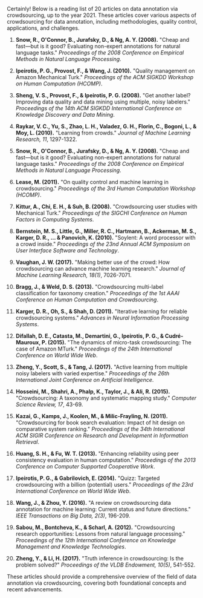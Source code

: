 Certainly! Below is a reading list of 20 articles on data annotation via crowdsourcing, up to the year 2021. These articles cover various aspects of crowdsourcing for data annotation, including methodologies, quality control, applications, and challenges.

1. **Snow, R., O'Connor, B., Jurafsky, D., & Ng, A. Y. (2008).** "Cheap and fast—but is it good? Evaluating non-expert annotations for natural language tasks." *Proceedings of the 2008 Conference on Empirical Methods in Natural Language Processing*.

2. **Ipeirotis, P. G., Provost, F., & Wang, J. (2010).** "Quality management on Amazon Mechanical Turk." *Proceedings of the ACM SIGKDD Workshop on Human Computation (HCOMP)*.

3. **Sheng, V. S., Provost, F., & Ipeirotis, P. G. (2008).** "Get another label? Improving data quality and data mining using multiple, noisy labelers." *Proceedings of the 14th ACM SIGKDD International Conference on Knowledge Discovery and Data Mining*.

4. **Raykar, V. C., Yu, S., Zhao, L. H., Valadez, G. H., Florin, C., Bogoni, L., & Moy, L. (2010).** "Learning from crowds." *Journal of Machine Learning Research, 11*, 1297-1322.

5. **Snow, R., O'Connor, B., Jurafsky, D., & Ng, A. Y. (2008).** "Cheap and fast—but is it good? Evaluating non-expert annotations for natural language tasks." *Proceedings of the 2008 Conference on Empirical Methods in Natural Language Processing*.

6. **Lease, M. (2011).** "On quality control and machine learning in crowdsourcing." *Proceedings of the 3rd Human Computation Workshop (HCOMP)*.

7. **Kittur, A., Chi, E. H., & Suh, B. (2008).** "Crowdsourcing user studies with Mechanical Turk." *Proceedings of the SIGCHI Conference on Human Factors in Computing Systems*.

8. **Bernstein, M. S., Little, G., Miller, R. C., Hartmann, B., Ackerman, M. S., Karger, D. R., ... & Panovich, K. (2010).** "Soylent: A word processor with a crowd inside." *Proceedings of the 23nd Annual ACM Symposium on User Interface Software and Technology*.

9. **Vaughan, J. W. (2017).** "Making better use of the crowd: How crowdsourcing can advance machine learning research." *Journal of Machine Learning Research, 18(1)*, 7026-7071.

10. **Bragg, J., & Weld, D. S. (2013).** "Crowdsourcing multi-label classification for taxonomy creation." *Proceedings of the 1st AAAI Conference on Human Computation and Crowdsourcing*.

11. **Karger, D. R., Oh, S., & Shah, D. (2011).** "Iterative learning for reliable crowdsourcing systems." *Advances in Neural Information Processing Systems*.

12. **Difallah, D. E., Catasta, M., Demartini, G., Ipeirotis, P. G., & Cudré-Mauroux, P. (2015).** "The dynamics of micro-task crowdsourcing: The case of Amazon MTurk." *Proceedings of the 24th International Conference on World Wide Web*.

13. **Zheng, Y., Scott, S., & Tang, J. (2017).** "Active learning from multiple noisy labelers with varied expertise." *Proceedings of the 26th International Joint Conference on Artificial Intelligence*.

14. **Hosseini, M., Shahri, A., Phalp, K., Taylor, J., & Ali, R. (2015).** "Crowdsourcing: A taxonomy and systematic mapping study." *Computer Science Review, 17*, 43-69.

15. **Kazai, G., Kamps, J., Koolen, M., & Milic-Frayling, N. (2011).** "Crowdsourcing for book search evaluation: Impact of hit design on comparative system ranking." *Proceedings of the 34th International ACM SIGIR Conference on Research and Development in Information Retrieval*.

16. **Huang, S. H., & Fu, W. T. (2013).** "Enhancing reliability using peer consistency evaluation in human computation." *Proceedings of the 2013 Conference on Computer Supported Cooperative Work*.

17. **Ipeirotis, P. G., & Gabrilovich, E. (2014).** "Quizz: Targeted crowdsourcing with a billion (potential) users." *Proceedings of the 23rd International Conference on World Wide Web*.

18. **Wang, J., & Zhou, Y. (2016).** "A review on crowdsourcing data annotation for machine learning: Current status and future directions." *IEEE Transactions on Big Data, 2(3)*, 196-209.

19. **Sabou, M., Bontcheva, K., & Scharl, A. (2012).** "Crowdsourcing research opportunities: Lessons from natural language processing." *Proceedings of the 12th International Conference on Knowledge Management and Knowledge Technologies*.

20. **Zheng, Y., & Li, H. (2017).** "Truth inference in crowdsourcing: Is the problem solved?" *Proceedings of the VLDB Endowment, 10(5)*, 541-552.

These articles should provide a comprehensive overview of the field of data annotation via crowdsourcing, covering both foundational concepts and recent advancements.